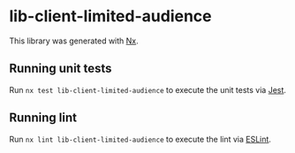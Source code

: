 # lib-client-limited-audience

This library was generated with [Nx](https://nx.dev).

## Running unit tests

Run `nx test lib-client-limited-audience` to execute the unit tests via [Jest](https://jestjs.io).

## Running lint

Run `nx lint lib-client-limited-audience` to execute the lint via [ESLint](https://eslint.org/).

